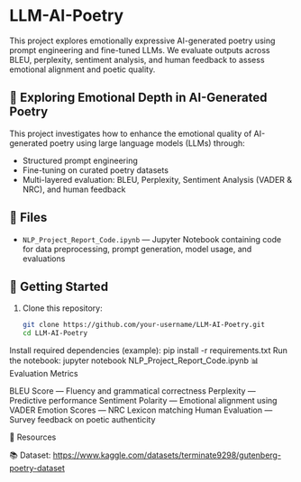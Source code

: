 # LLM-AI-Poetry

This project explores emotionally expressive AI-generated poetry using prompt engineering and fine-tuned LLMs. We evaluate outputs across BLEU, perplexity, sentiment analysis, and human feedback to assess emotional alignment and poetic quality.

## 🧠 Exploring Emotional Depth in AI-Generated Poetry

This project investigates how to enhance the emotional quality of AI-generated poetry using large language models (LLMs) through:

- Structured prompt engineering  
- Fine-tuning on curated poetry datasets  
- Multi-layered evaluation: BLEU, Perplexity, Sentiment Analysis (VADER & NRC), and human feedback

## 📁 Files

- `NLP_Project_Report_Code.ipynb` — Jupyter Notebook containing code for data preprocessing, prompt generation, model usage, and evaluations

## 🚀 Getting Started

1. Clone this repository:
   ```bash
   git clone https://github.com/your-username/LLM-AI-Poetry.git
   cd LLM-AI-Poetry
Install required dependencies (example):
pip install -r requirements.txt
Run the notebook:
jupyter notebook NLP_Project_Report_Code.ipynb
📊 Evaluation Metrics

BLEU Score — Fluency and grammatical correctness
Perplexity — Predictive performance
Sentiment Polarity — Emotional alignment using VADER
Emotion Scores — NRC Lexicon matching
Human Evaluation — Survey feedback on poetic authenticity

🔗 Resources

📚 Dataset: https://www.kaggle.com/datasets/terminate9298/gutenberg-poetry-dataset

